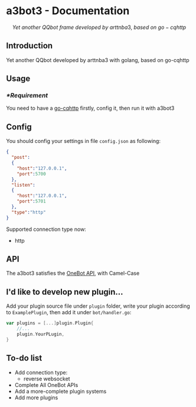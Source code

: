 # a3bot3 - Documentation

$$
Yet\ another\ QQbot\ frame\ developed\ by\ arttnba3,\ based\ on\ go-cqhttp
$$

## Introduction

Yet another QQbot developed by arttnba3 with golang, based on go-cqhttp

## Usage

### _*Requirement_

You need to have a [go-cqhttp](https://github.com/Mrs4s/go-cqhttp) firstly, config it, then run it with a3bot3

## Config

You should config your settings in file `config.json` as following:

```json
{
  "post":
  {
    "host":"127.0.0.1",
    "port":5700
  },
  "listen":
  {
    "host":"127.0.0.1",
    "port":5701
  },
  "type":"http"
}


```

Supported connection type now:

- http

## API

The a3bot3 satisfies the [OneBot API](https://onebot.dev/), with Camel-Case

## I'd like to develop new plugin...

Add your plugin source file under `plugin` folder, write your plugin according to `ExamplePlugin`, then add it under `bot/handler.go`:

```go
var plugins = [...]plugin.Plugin{
    //...
	plugin.YourPLugin,
}
```

## To-do list

- Add connection type:
  - reverse websocket
- Complete All OneBot APIs
- Add a more-complete plugin systems
- Add more plugins